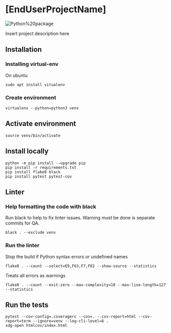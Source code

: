 # [EndUserProjectName]

![Python%20package](https://github.com/[ProjectSpace]/[ProjectName]/workflows/Python%20package/badge.svg)

Insert project description here

## Installation

### Installing virtual-env

On ubuntu

```
sudo apt install vitualenv
```

### Create environment

```
virtualenv --python=python3 venv
```

## Activate environment

```
source venv/bin/activate
```

## Install locally

```
python -m pip install --upgrade pip
pip install -r requirements.txt
pip install flake8 black
pip install pytest pytest-cov
```

## Linter

### Help formatting the code with black

Run black to help to fix linter issues. Warning must be done is separate commits for QA.

```
black . --exclude venv
```

### Run the linter

Stop the build if Python syntax errors or undefined names

```
flake8 . --count --select=E9,F63,F7,F82 --show-source --statistics
```

Treats all errors as warnings

```
flake8 . --count --exit-zero --max-complexity=10 --max-line-length=127 --statistics
```

## Run the tests

```
pytest --cov-config=.coveragerc --cov=. --cov-report=html --cov-report=term --ignore=venv --log-cli-level=6 .
xdg-open htmlcov/index.html
```
